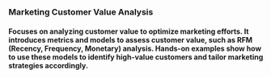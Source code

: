 ### Marketing Customer Value Analysis
#### Focuses on analyzing customer value to optimize marketing efforts. It introduces metrics and models to assess customer value, such as RFM (Recency, Frequency, Monetary) analysis. Hands-on examples show how to use these models to identify high-value customers and tailor marketing strategies accordingly.